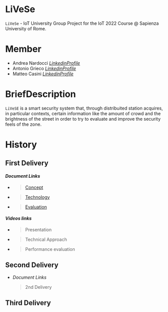 # LiVeSe
`LiVeSe` - IoT University Group Project for the IoT 2022 Course @ Sapienza University of Rome.

# Member

- Andrea Nardocci   [*LinkedinProfile*](https://www.linkedin.com/in/andrea-nardocci)
- Antonio Grieco    [*LinkedinProfile*](https://www.linkedin.com/in/AntonioGrieco96)
- Matteo Casini     [*LinkedinProfile*](https://www.linkedin.com/in/matteo--casini)

# BriefDescription

`LiVeSE` is a smart security system that, through distribuited station acquires, in particular contexts, certain information like the amount of crowd and the brightness of the street in order to try to evaluate and improve the security feels of the zone.


# History

## First Delivery

####  *Document Links*
 
 -  >[Concept](https://github.com/nardoz-dev/projectName/blob/main/docs/1stdelivery/concept.md)

 -  >[Technology](https://github.com/nardoz-dev/projectName/blob/main/docs/1stdelivery/technology.md)

 -  >[Evaluation](https://github.com/nardoz-dev/projectName/blob/main/docs/1stdelivery/evaluation.md)
    
####  *Videos links*
  
 -  > Presentation

 -  > Technical Approach
 
 -  > Performance evaluation

## Second Delivery

  - *Document Links*
  
    > 2nd Delivery
 

## Third Delivery
